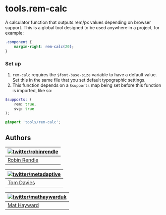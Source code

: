 tools.rem-calc
==============

A calculator function that outputs rem/px values depending on browser support. This is a global tool designed to be used anywhere in a project, for example:

~~~scss
.component {
	margin-right: rem-calc(20);
}
~~~

### Set up

1. `rem-calc` requires the `$font-base-size` variable to have a default value. Set this in the same file that you set default typographic settings.
2. This function depends on a `$supports` map being set before this function is imported, like so:

~~~scss 
$supports: (
    rem: true,
    svg: true
);

@import 'tools/rem-calc';
~~~



## Authors

| [![twitter/robinrendle](https://gravatar.com/avatar/3232e4cdc4a5e51c4bfb3bbed0d6abd5)](http://twitter.com/robinrendle "Follow @robinrendle on Twitter") |
|---|
| [Robin Rendle](http://robinrendle.com) |


| [![twitter/metadaptive](https://gravatar.com/avatar/3232e4cdc4a5e51c4bfb3bbed0d6abd5)](http://twitter.com/metadaptive "Follow @metadaptive on Twitter") |
|---|
| [Tom Davies](http://metadaptive.com) |


| [![twitter/mathaywarduk](http://www.gravatar.com/avatar/f38afd846cb1a7a8e4b5d16c14188fc2.png)](http://twitter.com/mathaywarduk "Follow @mathaywarduk on Twitter") |
|---|
| [Mat Hayward](http://www.mathayward.com/) |